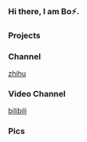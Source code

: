 ### Hi there, I am Bo⚡.

### Projects

### Channel

[zhihu](https://www.zhihu.com/people/black-63-82)

### Video Channel

[bilibili](https://space.bilibili.com/645716260?spm_id_from=333.1007.0.0)

### Pics

<!--
**HuNanKongming/HuNanKongming** is a ✨ _special_ ✨ repository because its `README.md` (this file) appears on your GitHub profile.

Here are some ideas to get you started:

- 🔭 I’m currently working on ...
- 🌱 I’m currently learning ...
- 👯 I’m looking to collaborate on ...
- 🤔 I’m looking for help with ...
- 💬 Ask me about ...
- 📫 How to reach me: ...
- 😄 Pronouns: ...
- ⚡ Fun fact: ...
-->
